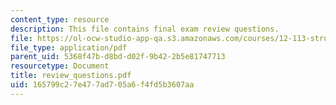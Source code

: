 ```yaml
---
content_type: resource
description: This file contains final exam review questions.
file: https://ol-ocw-studio-app-qa.s3.amazonaws.com/courses/12-113-structural-geology-fall-2005/165799c27e477ad705a6f4fd5b3607aa_review_questions.pdf
file_type: application/pdf
parent_uid: 5368f47b-d8bd-d02f-9b42-2b5e81747713
resourcetype: Document
title: review_questions.pdf
uid: 165799c2-7e47-7ad7-05a6-f4fd5b3607aa
---
```

